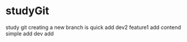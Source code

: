 # studyGit
study git
creating a new branch is quick
add dev2 feature1 add contend simple add dev add

